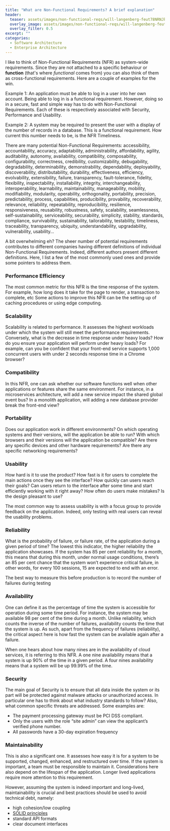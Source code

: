```yaml
---
title: "What are Non-Functional Requirements? A brief explanation"
header:
  teaser: assets/images/non-functional-reqs/will-langenberg-feut78NRNJk-unsplash.jpg
  overlay_image: assets/images/non-functional-reqs/will-langenberg-feut78NRNJk-unsplash.jpg
  overlay_filter: 0.5
excerpt: ""
categories:
  - Software Architecture
  - Enterprise Architecture
---
```



I like to think of Non-Functional Requirements (NFR) as system-wide requirements. Since they are not attached to a specific behaviour or **function** (that's where *functional* comes from) you can also think of them as cross-functional requirements. Here are a couple of examples for the win.

Example 1: An application must be able to log in a user into her own account. Being able to log in is a functional requirement. However, doing so in a secure, fast and simple way has to do with Non-Functional Requirements. Each of these is respectively associated with Security, Performance and Usability.  

Example 2: A system may be required to present the user with a display of the number of records in a database. This is a functional requirement. How current this number needs to be, is the NFR Timeliness.

There are many potential Non-Functional Requirements: accessibility, accountability, accuracy, adaptability, administrability, affordability, agility, auditability, autonomy, availability, compatibility, composability, configurability, correctness, credibility, customizability, debugability, degradability, determinability, demonstrability, dependability, deployability, discoverability, distributability, durability, effectiveness, efficiency, evolvability, extensibility, failure, transparency, fault-tolerance, fidelity, flexibility, inspectability, installability, integrity, interchangeability, interoperability, learnability, maintainability, manageability, mobility, modifiability, modularity, operability, orthogonality, portability, precision, predictability, process, capabilities, producibility, provability, recoverability, relevance, reliability, repeatability, reproducibility, resilience, responsiveness, reusability, robustness, safety, scalability, seamlessness, self-sustainability, serviceability, securability, simplicity, stability, standards, compliance, survivability, sustainability, tailorability, testability, timeliness, traceability, transparency, ubiquity, understandability, upgradability, vulnerability, usability…

A bit overwhelming eh? The sheer number of potential requirements contributes to different companies having different definitions of individual Non-Functional Requirements. Indeed, different authors present different definitions. Here, I list a few of the most commonly used ones and provide some pointers to address them.

### Performance Efficiency
The most common metric for this NFR is the time response of the system. For example, how long does it take for the page to render, a transaction to complete, etc
Some actions to improve this NFR can be the setting up of caching procedures or using edge computing.

### Scalability
Scalability is related to performance. It assesses the highest workloads under which the system will still meet the performance requirements. Conversely, what is the decrease in time response under heavy loads?
How do you ensure your application will perform under heavy loads? 
For example, can you be confident that your front-end service supports 1,000 concurrent users with under 2 seconds response time in a Chrome browser?

### Compatibility 
In this NFR, one can ask whether our software functions well when other applications or features share the same environment. For instance, in a microservices architecture, will add a new service impact the shared global event bus? In a monolith application, will adding a new database provider break the front-end view?

### Portability
Does our application work in different environments? On which operating systems and their versions, will the application be able to run? With which browsers and their versions will the application be compatible? Are there any specific devices and other hardware requirements? Are there any specific networking requirements?

### Usability
How hard is it to use the product? How fast is it for users to complete the main actions once they see the interface? How quickly can users reach their goals? Can users return to the interface after some time and start efficiently working with it right away? How often do users make mistakes? Is the design pleasant to use?

The most common way to assess usability is with a focus group to provide feedback on the application. Indeed, only testing with real users can reveal the usability problems.

### Reliability
What is the probability of failure, or failure rate, of the application during a given period of time? The lowest this indicator, the higher reliability the application showcases. If the system has 85 per cent reliability for a month, this means that during this month, under normal usage conditions, there’s an 85 per cent chance that the system won’t experience critical failure, in other words, for every 100 sessions, 15 are expected to end with an error.

The best way to measure this before production is to record the number of failures during testing

### Availability
One can define it as the percentage of time the system is accessible for operation during some time period. For instance, the system may be available 98 per cent of the time during a month. Unlike reliability, which counts the inverse of the number of failures, availability counts the time that the system is up. As such, apart from the frequency of failures (reliability), the critical aspect here is how fast the system can be available again after a failure.

When one hears about how many nines are in the availability of cloud services, it is referring to this NFR. A one nine availability means that a system is up 90% of the time in a given period. A four nines availability means that a system will be up 99.99% of the time.

### Security
The main goal of Security is to ensure that all data inside the system or its part will be protected against malware attacks or unauthorized access. In particular one has to think about what industry standards to follow? Also, what common specific threats are addressed.
Some examples are:
  - The payment processing gateway must be PCI DSS compliant.
  - Only the users with the role “site admin” can view the applicant’s verified phone number.
  - All passwords have a 30-day expiration frequency

### Maintainability
This is also a significant one. It assesses how easy it is for a system to be supported, changed, enhanced, and restructured over time. If the system is important, a team must be responsible to maintain it. Considerations here also depend on the lifespan of the application. Longer lived applications require more attention to this requirement.

However, assuming the system is indeed important and long-lived, maintainability is crucial and best practices should be used to avoid technical debt, namely:
  - high cohesion/low coupling
  - [SOLID principles](https://en.wikipedia.org/wiki/SOLID)
  - standard API formats
  - clear document interfaces
